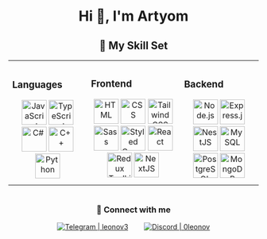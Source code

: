 <h1 style="text-align: center;">Hi 👋, I'm Artyom</h1>

<h2 style="text-align: center;">💪 My Skill Set</h2>

<table>
  <td>
    <h3>Languages</h3>
    <div style="text-align: center;">
      <img src="https://profilinator.rishav.dev/skills-assets/javascript-original.svg" alt="JavaScript" height="50" />  
      <img src="https://profilinator.rishav.dev/skills-assets/typescript-original.svg" alt="TypeScript" height="50" />
      <img src="https://upload.wikimedia.org/wikipedia/commons/thumb/b/bd/Logo_C_sharp.svg/1200px-Logo_C_sharp.svg.png" alt="C#" height="50" />
      <img src="https://upload.wikimedia.org/wikipedia/commons/thumb/1/18/ISO_C%2B%2B_Logo.svg/800px-ISO_C%2B%2B_Logo.svg.png" alt="C++" height="50" />
      <img src="https://upload.wikimedia.org/wikipedia/commons/thumb/c/c3/Python-logo-notext.svg/800px-Python-logo-notext.svg.png" alt="Python" height="50" />
    </div>
  </td>

  <td>
    <h3>Frontend</h3>
    <div style="text-align: center;"> 
      <img src="https://profilinator.rishav.dev/skills-assets/html5-original-wordmark.svg" alt="HTML" height="50" />
      <img src="https://profilinator.rishav.dev/skills-assets/css3-original-wordmark.svg" alt="CSS" height="50" />
      <img src="https://profilinator.rishav.dev/skills-assets/tailwindcss.svg" alt="Tailwind CSS" height="50" />
      <img src="https://profilinator.rishav.dev/skills-assets/sass-original.svg" alt="Sass" height="50" />
      <img src="https://profilinator.rishav.dev/skills-assets/styled-components.png" alt="Styled Components" height="50" />
      <img src="https://profilinator.rishav.dev/skills-assets/react-original-wordmark.svg" alt="React" height="50" />
      <img src="https://profilinator.rishav.dev/skills-assets/redux-original.svg" alt="Redux Toolkit" height="50" />
      <img src="https://profilinator.rishav.dev/skills-assets/nextjs.png" alt="NextJS" height="50" />
    </div>
  </td>

  <td style="padding: 10px;">
    <h3>Backend</h3>
    <div style="text-align: center;">
      <img src="https://profilinator.rishav.dev/skills-assets/nodejs-original-wordmark.svg" alt="Node.js" height="50" />
      <img src="https://profilinator.rishav.dev/skills-assets/express-original-wordmark.svg" alt="Express.js" height="50" />  
      <img src="https://docs.nestjs.com/assets/logo-small.svg" alt="NestJS" height="50" />
      <img src="https://upload.wikimedia.org/wikipedia/ru/d/d3/Mysql.png" alt="MySQL" height="50" />
      <img src="https://upload.wikimedia.org/wikipedia/commons/2/29/Postgresql_elephant.svg" alt="PostgreSQL" height="50" />
      <img src="https://profilinator.rishav.dev/skills-assets/mongodb-original-wordmark.svg" alt="MongoDB" height="50" /> 
    </div>
  </td>
</table>


<p style="text-align: center;">
  <img style="text-align: center;" src="https://github-readme-stats.vercel.app/api?username=0leonov&show_icons=true&locale=en" alt="" />
</p>

<h3 style="text-align: center;">💪 Connect with me</h3>
  <div style="display: flex; justify-content: center; gap: 2rem;">

  <a href="https://t.me/leonov3">
    <img src="https://img.shields.io/static/v1?label=Telegram&message=leonov3&color=87CEFA" alt="Telegram | leonov3"/>
  </a>

  <a href="https://discordapp.com/users/679382952945385473">
    <img src="https://img.shields.io/badge/Discord-0leonov-blue" alt="Discord | 0leonov"/>
  </a>
</div>
